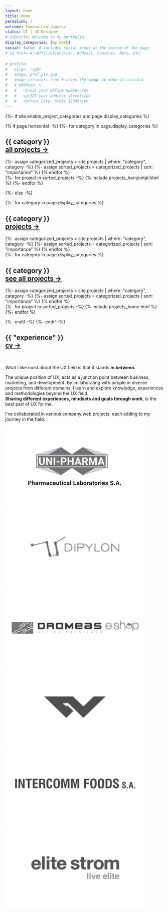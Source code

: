 ```yaml
---
layout: home
title: home
permalink: /
welcome: Ioanna Lioliou</b> 
status: UI | UX Designer
# subtitle: Welcome to my portfolio!
display_categories: [my work]
social: false  # includes social icons at the bottom of the page
# <a href='#'>Affiliations</a>. Address. Contacts. Moto. Etc.

# profile:
#   align: right
#   image: prof_pic.jpg
#   image_circular: true # crops the image to make it circular
#   # address: >
#   #   <p>555 your office number</p>
#   #   <p>123 your address street</p>
#   #   <p>Your City, State 12345</p>
---
```


<!-- pages/projects.md -->
<div class="projects">
{%- if site.enable_project_categories and page.display_categories %}
  
  <!-- Generate cards for each project -->
  
  {% if page.horizontal -%}
    <!-- Display categorized projects -->
    {%- for category in page.display_categories %}
    <h2 class="category cta">{{ category }}
      <div class="text-right cta">
        <a href="/projects" class="btn-io">all projects -></a>
      </div>
    </h2>
    {%- assign categorized_projects = site.projects | where: "category", category -%}
    {%- assign sorted_projects = categorized_projects | sort: "importance" %}
    {% endfor %}
    <div class="container">
      <div class="row row-cols-2">
      {%- for project in sorted_projects -%}
        {% include projects_horizontal.html %}
      {%- endfor %}
      </div>
    </div>

  {%- else -%}
    <!-- Display categorized projects on screens < 560px-->
    <div class="mob-only">
      {%- for category in page.display_categories %}
      <h2 class="category cta">{{ category }}
        <div class="text-right cta">
          <a href="/projects" class="btn-io">projects -></a>
        </div>
      </h2>
      {%- assign categorized_projects = site.projects | where: "category", category -%}
      {%- assign sorted_projects = categorized_projects | sort: "importance" %}
      {% endfor %}
    </div>
    <div class="gallery-wrapper">
      <!-- Display categorized projects -->
      <div class="desktop-only">
        {%- for category in page.display_categories %}
        <h2 class="category cta">{{ category }}
          <div class="text-right cta">
            <a href="/projects" class="btn-io">see all projects -></a>
          </div>
        </h2>
        {%- assign categorized_projects = site.projects | where: "category", category -%}
        {%- assign sorted_projects = categorized_projects | sort: "importance" %}
        {% endfor %}
      </div>
      <div class="gallery">
        {%- for project in sorted_projects -%}
        {% include projects_home.html %}
        {%- endfor %}
      </div>
    </div>

  {%- endif -%}
{%- endif -%}
</div>


<h2 class="category cta">{{ "experience" }}
  <div class="text-right cta">
    <a href="/cv" class="btn-io">cv -></a>
  </div>
</h2>
<br>
<div class="fl-container fl-right">
  <div class="txt-right">
    <p>What I like most about the UX field is that it stands <b><i>in between.</i></b></p>
    <p>
    The unique position of UX, acts as a junction point between business, marketing, and development. By collaborating with people in diverse projects from different domains, I learn and explore knowledge, experiences and methodologies beyond the UX field.<br>
    <b>Sharing different experiences, mindsets and goals through work</b>, is the best part of UX for me.
    </p>
    <p>I've collaborated in various company web projects, each adding to my journey in the field.</p>
  </div>
</div>

<div class="row mt-4 mx-2 mx-md-0">
  <img class="col-6 col-md-2" src = "/assets/icn/1.svg" alt="UNI-PHARMA logo"/>
  <img class="col-6 col-md-2" src = "/assets/icn/2.svg" alt="Dipylon logo"/>
  <img class="col-6 col-md-2" src = "/assets/icn/3.svg" alt="Dromeas Eshop logo"/>
  <img class="col-6 col-md-2" src = "/assets/icn/4.svg" alt="CGWorks logo"/>
  <img class="col-6 col-md-2" src = "/assets/icn/5.svg" alt="Intercomm Foods logo"/>
  <img class="col-6 col-md-2" src = "/assets/icn/6.svg" alt="elite strom logo"/>
</div>
